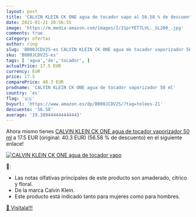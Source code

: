 ```yaml
---
layout: post
title: 'CALVIN KLEIN CK ONE agua de tocador vapo al 56.58 % de descuento'
date: 2021-01-21 20:56:55
image: 'https://m.media-amazon.com/images/I/31prYET7LVL._SL200_.jpg'
comments: true
category: ofertas
author: ring
slug: 'B000JCDV2S-es CALVIN KLEIN CK ONE agua de tocador vaporizador 50 ml'
sku: 'B000JCDV2S-es'
tags: [ 'agua','de','tocador', ]
actualPrice: 17.5 EUR
currency: EUR
price: 17.5
comparePrice: 40.3 EUR
prodname: 'CALVIN KLEIN CK ONE agua de tocador vaporizador 50 ml'
country: 'es'
flag: '🇪🇸'
buyurl: 'https://www.amazon.es/dp/B000JCDV2S/?tag=tolees-21'
descuento: '56.58'
average: '19.389444444444443'
---
```


Ahora mismo tienes [CALVIN KLEIN CK ONE agua de tocador vaporizador 50 ml](https://www.amazon.es/dp/B000JCDV2S/?tag=tolees-21) a 17.5 EUR (original: 40.3 EUR) (56.58 %  de descuento) en el siguiente enlace!

[![CALVIN KLEIN CK ONE agua de tocador vapo](https://m.media-amazon.com/images/I/31prYET7LVL._SL200_.jpg)](https://www.amazon.es/dp/B000JCDV2S/?tag=tolees-21)

🔎:

- Las notas olfativas principales de este producto son amaderado, cítrico y floral.
- De la marca Calvin Klein.
- Este producto está indicado tanto para mujeres como para hombres.

[🛒 Visítala!!!](https://www.amazon.es/dp/B000JCDV2S/?tag=tolees-21)
